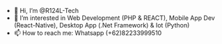 - 👋 Hi, I’m @R124L-Tech
- 👀 I’m interested in Web Development (PHP & REACT), Mobile App Dev (React-Native), Desktop App (.Net Framework) & Iot (Python) 
- 📫 How to reach me: Whatsapp (+62)82233999510

<!---
R124L-Tech/R124L-Tech is a ✨ special ✨ repository because its `README.md` (this file) appears on your GitHub profile.
You can click the Preview link to take a look at your changes.
--->
